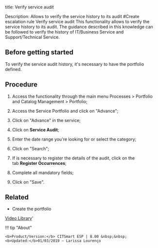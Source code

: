 title: Verify service audit
 
Description: Allows to verify the service history to its audit
#Create escalation rule 
Verify service audit
This functionality allows to verify the service history to its audit. The guidance described in this knowledge can be followed to verify the history of IT/Business Service and Support/Technical Service.

Before getting started
--------------------------

To verify the service audit history, it's necessary to have the portfolio
defined.

Procedure
-------------

1.  Access the functionality through the main menu Processes \> Portfolio and
    Catalog Management \> Portfolio;

2.  Access the Service Portfolio and click on "Advance";

3.  Click on "Advance" in the service;

4.  Click on **Service Audit**;

5.  Enter the date range you're looking for or select the category;

6.  Click on "Search";

7.  If is necessary to register the details of the audit, click on the
    tab **Register Occurrences**;

8.  Complete all mandatory fields;

9.  Click on "Save".

Related
-----------

-   Create the portfolio

<i class='fa fa-youtube-play  fa-2x' style='color:#97ce17;vertical-align: middle;'> </i> [Video Library](https://www.youtube.com/playlist?list=PLB5qK2uzf2RNx1eXRaihDR_bxXjGhgFut)'

!!! tip "About"

    <b>Product/Version:</b> CITSmart ESP | 8.00 &nbsp;&nbsp;
    <b>Updated:</b>01/03/2019 – Larissa Lourenço

